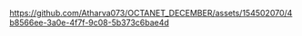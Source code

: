 

https://github.com/Atharva073/OCTANET_DECEMBER/assets/154502070/4b8566ee-3a0e-4f7f-9c08-5b373c6bae4d

